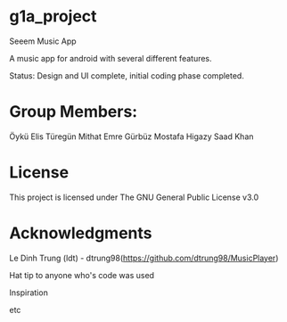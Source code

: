 # g1a_project
Seeem Music App

A music app for android with several different features.

Status: Design and UI complete, initial coding phase completed.

# Group Members:

Öykü Elis Türegün Mithat Emre Gürbüz Mostafa Higazy Saad Khan

# License
This project is licensed under The GNU General Public License v3.0
# Acknowledgments
Le Dinh Trung (ldt) - dtrung98(https://github.com/dtrung98/MusicPlayer)

Hat tip to anyone who's code was used

Inspiration

etc
